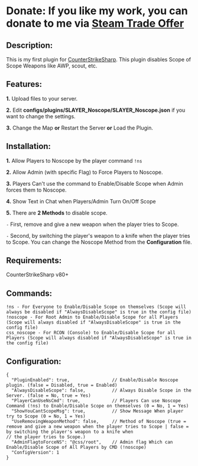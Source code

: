# Donate: If you like my work, you can donate to me via [Steam Trade Offer](https://bit.ly/3qDpgPd)

## Description:
This is my first plugin for [CounterStrikeSharp](https://docs.cssharp.dev/). This plugin disables Scope of Scope Weapons like AWP, scout, etc.

## Features:
**1.** Upload files to your server.

**2.** Edit **configs/plugins/SLAYER_Noscope/SLAYER_Noscope.json** if you want to change the settings.

**3.** Change the Map **or** Restart the Server **or** Load the Plugin.

## Installation:
**1.** Allow Players to Noscope by the player command `!ns`

**2.** Allow Admin (with specific Flag) to Force Players to Noscope.

**3.** Players Can't use the command to Enable/Disable Scope when Admin forces them to Noscope.

**4.** Show Text in Chat when Players/Admin Turn On/Off Scope

**5.** There are **2 Methods** to disable scope. 

  `-` First, remove and give a new weapon when the player tries to Scope. 
    
  `-` Second, by switching the player's weapon to a knife when the player tries to Scope. You can change the Noscope Method from the **Configuration** file. 

## Requirements:
CounterStrikeSharp v80+

## Commands:
```
!ns - For Everyone to Enable/Disable Scope on themselves (Scope will always be disabled if "AlwaysDisableScope" is true in the config file)
!noscope - For Root Admin to Enable/Disable Scope for all Players (Scope will always disabled if "AlwaysDisableScope" is true in the config file)
css_noscope - For RCON (Console) to Enable/Disable Scope for all Players (Scope will always disabled if "AlwaysDisableScope" is true in the config file)
```

## Configuration:
```
{
  "PluginEnabled": true,                // Enable/Disable Noscope plugin. (false = Disabled, true = Enabled)
  "AlwaysDisableScope": false,          // Always Disable Scope in the Server. (false = No, true = Yes)
  "PlayerCanUseNsCmd": true,            // Players Can use Noscope Command (!ns) to Enable/Disable Scope on themselves (0 = No, 1 = Yes)
  "ShowYouCantScopeMsg": true,          // Show Message When player try to Scope (0 = No, 1 = Yes)
  "UseRemovingWeaponMethod": false,     // Method of Noscope (true = remove and give a new weapon when the player tries to Scope | false = by switching the player's weapon to a knife when                                            // the player tries to Scope.)
  "AdminFlagtoForceNS": "@css/root",    // Admin flag Which can Enable/Disable Scope of All Players by CMD (!noscope)
  "ConfigVersion": 1
}
```
